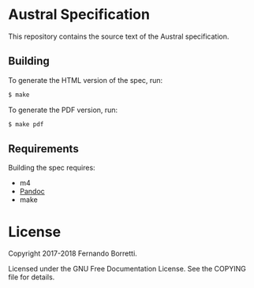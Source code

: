 # Austral Specification

This repository contains the source text of the Austral specification.

## Building

To generate the HTML version of the spec, run:

```bash
$ make
```

To generate the PDF version, run:

```bash
$ make pdf
```

## Requirements

Building the spec requires:

- m4
- [Pandoc](https://pandoc.org/)
- make

# License

Copyright 2017-2018 Fernando Borretti.

Licensed under the GNU Free Documentation License. See the COPYING file for
details.
